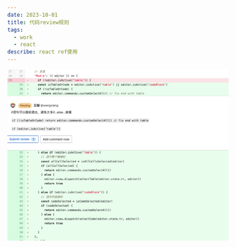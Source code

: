 ```yaml
---
date: 2023-10-01
title: 代码review规则
tags:
  - work
  - react
describe: react ref使用
---
```


![if-return.png](./images/if-return.png)
